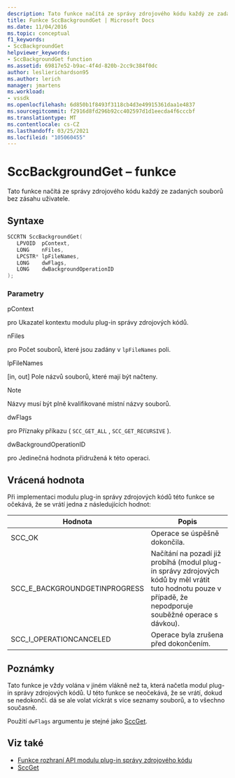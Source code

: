```yaml
---
description: Tato funkce načítá ze správy zdrojového kódu každý ze zadaných souborů bez zásahu uživatele.
title: Funkce SccBackgroundGet | Microsoft Docs
ms.date: 11/04/2016
ms.topic: conceptual
f1_keywords:
- SccBackgroundGet
helpviewer_keywords:
- SccBackgroundGet function
ms.assetid: 69817e52-b9ac-4f4d-820b-2cc9c384f0dc
author: leslierichardson95
ms.author: lerich
manager: jmartens
ms.workload:
- vssdk
ms.openlocfilehash: 6d850b1f8493f3118cb4d3e49915361daa1e4837
ms.sourcegitcommit: f2916d8fd296b92cc402597d1d1eecda4f6cccbf
ms.translationtype: MT
ms.contentlocale: cs-CZ
ms.lasthandoff: 03/25/2021
ms.locfileid: "105060455"
---
```

# <a name="sccbackgroundget-function"></a>SccBackgroundGet – funkce
Tato funkce načítá ze správy zdrojového kódu každý ze zadaných souborů bez zásahu uživatele.

## <a name="syntax"></a>Syntaxe

```cpp
SCCRTN SccBackgroundGet(
   LPVOID  pContext,
   LONG    nFiles,
   LPCSTR* lpFileNames,
   LONG    dwFlags,
   LONG    dwBackgroundOperationID
);
```

### <a name="parameters"></a>Parametry
 pContext

pro Ukazatel kontextu modulu plug-in správy zdrojových kódů.

 nFiles

pro Počet souborů, které jsou zadány v `lpFileNames` poli.

 lpFileNames

[in, out] Pole názvů souborů, které mají být načteny.

> [!NOTE]
> Názvy musí být plně kvalifikované místní názvy souborů.

 dwFlags

pro Příznaky příkazu ( `SCC_GET_ALL` , `SCC_GET_RECURSIVE` ).

 dwBackgroundOperationID

pro Jedinečná hodnota přidružená k této operaci.

## <a name="return-value"></a>Vrácená hodnota
 Při implementaci modulu plug-in správy zdrojových kódů této funkce se očekává, že se vrátí jedna z následujících hodnot:

|Hodnota|Popis|
|-----------|-----------------|
|SCC_OK|Operace se úspěšně dokončila.|
|SCC_E_BACKGROUNDGETINPROGRESS|Načítání na pozadí již probíhá (modul plug-in správy zdrojových kódů by měl vrátit tuto hodnotu pouze v případě, že nepodporuje souběžné operace s dávkou).|
|SCC_I_OPERATIONCANCELED|Operace byla zrušena před dokončením.|

## <a name="remarks"></a>Poznámky
 Tato funkce je vždy volána v jiném vlákně než ta, která načetla modul plug-in správy zdrojových kódů. U této funkce se neočekává, že se vrátí, dokud se nedokončí. dá se ale volat víckrát s více seznamy souborů, a to všechno současně.

 Použití `dwFlags` argumentu je stejné jako [SccGet](../extensibility/sccget-function.md).

## <a name="see-also"></a>Viz také
- [Funkce rozhraní API modulu plug-in správy zdrojového kódu](../extensibility/source-control-plug-in-api-functions.md)
- [SccGet](../extensibility/sccget-function.md)
